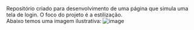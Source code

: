 Repositório criado para desenvolvimento de uma página que simula uma tela de login. O foco do projeto é a estilização.
<br>
Abaixo temos uma imagem ilustrativa:
![image](https://user-images.githubusercontent.com/102265187/189778834-8a1df36f-1446-4fec-b49e-f49ca855143d.png)
